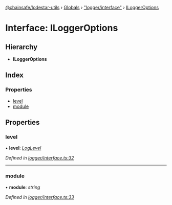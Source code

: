 [@chainsafe/lodestar-utils](../README.md) › [Globals](../globals.md) › ["logger/interface"](../modules/_logger_interface_.md) › [ILoggerOptions](_logger_interface_.iloggeroptions.md)

# Interface: ILoggerOptions

## Hierarchy

* **ILoggerOptions**

## Index

### Properties

* [level](_logger_interface_.iloggeroptions.md#level)
* [module](_logger_interface_.iloggeroptions.md#module)

## Properties

###  level

• **level**: *[LogLevel](../enums/_logger_interface_.loglevel.md)*

*Defined in [logger/interface.ts:32](https://github.com/ChainSafe/lodestar/blob/3dee406/packages/lodestar-utils/src/logger/interface.ts#L32)*

___

###  module

• **module**: *string*

*Defined in [logger/interface.ts:33](https://github.com/ChainSafe/lodestar/blob/3dee406/packages/lodestar-utils/src/logger/interface.ts#L33)*
